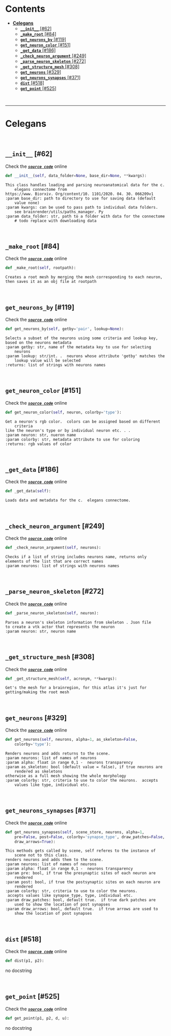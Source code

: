 



Contents
========

* [**Celegans**](#celegans)
	* [**`__init__`** [#62]](#__init__-62)
	* [**`_make_root`** [#84]](#_make_root-84)
	* [**`get_neurons_by`** [#119]](#get_neurons_by-119)
	* [**`get_neuron_color`** [#151]](#get_neuron_color-151)
	* [**`_get_data`** [#186]](#_get_data-186)
	* [**`_check_neuron_argument`** [#249]](#_check_neuron_argument-249)
	* [**`_parse_neuron_skeleton`** [#272]](#_parse_neuron_skeleton-272)
	* [**`_get_structure_mesh`** [#308]](#_get_structure_mesh-308)
	* [**`get_neurons`** [#329]](#get_neurons-329)
	* [**`get_neurons_synapses`** [#371]](#get_neurons_synapses-371)
	* [**`dist`** [#518]](#dist-518)
	* [**`get_point`** [#525]](#get_point-525)


&nbsp;

--------
# **Celegans**




&nbsp;
## **`__init__`** [#62]
  
Check the [***``source code``***](https://github.com/BrancoLab/BrainRender/tree/brainglobeintegration/blob/master/brainrender/atlases/celegans.py#L62) online

```python
def __init__(self, data_folder=None, base_dir=None, **kwargs):
```  


```text
This class handles loading and parsing neuroanatomical data for the c.
    elegans connectome from
https://www. Biorxiv. Org/content/10. 1101/2020. 04. 30. 066209v1
:param base_dir: path to directory to use for saving data (default
    value none)
:param kwargs: can be used to pass path to individual data folders.
    see brainrender/utils/paths_manager. Py
:param data_folder: str, path to a folder with data for the connectome
    # todo replace with downloading data
```

&nbsp;
## **`_make_root`** [#84]
  
Check the [***``source code``***](https://github.com/BrancoLab/BrainRender/tree/brainglobeintegration/blob/master/brainrender/atlases/celegans.py#L84) online

```python
def _make_root(self, rootpath):
```  


```text
Creates a root mesh by merging the mesh corresponding to each neuron,
then saves it as an obj file at rootpath
```

&nbsp;
## **`get_neurons_by`** [#119]
  
Check the [***``source code``***](https://github.com/BrancoLab/BrainRender/tree/brainglobeintegration/blob/master/brainrender/atlases/celegans.py#L119) online

```python
def get_neurons_by(self, getby='pair', lookup=None):
```  


```text
Selects a subset of the neurons using some criteria and lookup key,
based on the neurons metadata
:param getby: str, name of the metadata key to use for selecting
    neurons
:param lookup: str/int. .  neurons whose attribute 'getby' matches the
    lookup value will be selected
:returns: list of strings with neurons names
```

&nbsp;
## **`get_neuron_color`** [#151]
  
Check the [***``source code``***](https://github.com/BrancoLab/BrainRender/tree/brainglobeintegration/blob/master/brainrender/atlases/celegans.py#L151) online

```python
def get_neuron_color(self, neuron, colorby='type'):
```  


```text
Get a neuron's rgb color.  colors can be assigned based on different
    criteria
like the neuron's type or by individual neuron etc. . .
:param neuron: str, nueron name
:param colorby: str, metadata attribute to use for coloring
:returns: rgb values of color
```

&nbsp;
## **`_get_data`** [#186]
  
Check the [***``source code``***](https://github.com/BrancoLab/BrainRender/tree/brainglobeintegration/blob/master/brainrender/atlases/celegans.py#L186) online

```python
def _get_data(self):
```  


```text
Loads data and metadata for the c.  elegans connectome.
```

&nbsp;
## **`_check_neuron_argument`** [#249]
  
Check the [***``source code``***](https://github.com/BrancoLab/BrainRender/tree/brainglobeintegration/blob/master/brainrender/atlases/celegans.py#L249) online

```python
def _check_neuron_argument(self, neurons):
```  


```text
Checks if a list of string includes neurons name, returns only
elements of the list that are correct names
:param neurons: list of strings with neurons names
```

&nbsp;
## **`_parse_neuron_skeleton`** [#272]
  
Check the [***``source code``***](https://github.com/BrancoLab/BrainRender/tree/brainglobeintegration/blob/master/brainrender/atlases/celegans.py#L272) online

```python
def _parse_neuron_skeleton(self, neuron):
```  


```text
Parses a neuron's skeleton information from skeleton . Json file
to create a vtk actor that represents the neuron
:param neuron: str, neuron name
```

&nbsp;
## **`_get_structure_mesh`** [#308]
  
Check the [***``source code``***](https://github.com/BrancoLab/BrainRender/tree/brainglobeintegration/blob/master/brainrender/atlases/celegans.py#L308) online

```python
def _get_structure_mesh(self, acronym, **kwargs):
```  


```text
Get's the mesh for a brainregion, for this atlas it's just for
getting/making the root mesh
```

&nbsp;
## **`get_neurons`** [#329]
  
Check the [***``source code``***](https://github.com/BrancoLab/BrainRender/tree/brainglobeintegration/blob/master/brainrender/atlases/celegans.py#L329) online

```python
def get_neurons(self, neurons, alpha=1, as_skeleton=False,
    colorby='type'):
```  


```text
Renders neurons and adds returns to the scene.
:param neurons: list of names of neurons
:param alpha: float in range 0,1 -  neurons transparency
:param as_skeleton: bool (default value = false), if true neurons are
    rendered as skeletons
otherwise as a full mesh showing the whole morphology
:param colorby: str, criteria to use to color the neurons.  accepts
    values like type, individual etc.
```

&nbsp;
## **`get_neurons_synapses`** [#371]
  
Check the [***``source code``***](https://github.com/BrancoLab/BrainRender/tree/brainglobeintegration/blob/master/brainrender/atlases/celegans.py#L371) online

```python
def get_neurons_synapses(self, scene_store, neurons, alpha=1,
    pre=False, post=False, colorby='synapse_type', draw_patches=False,
    draw_arrows=True):
```  


```text
This methods gets called by scene, self referes to the instance of
    scene not to this class.
renders neurons and adds them to the scene.
:param neurons: list of names of neurons
:param alpha: float in range 0,1 -  neurons transparency
:param pre: bool, if true the presynaptic sites of each neuron are
    rendered
:param post: bool, if true the postsynaptic sites on each neuron are
    rendered
:param colorby: str, criteria to use to color the neurons.
 accepts values like synapse_type, type, individual etc.
:param draw_patches: bool, default true.  if true dark patches are
    used to show the location of post synapses
:param draw_arrows: bool, default true.  if true arrows are used to
    show the location of post synapses
```

&nbsp;
## **`dist`** [#518]
  
Check the [***``source code``***](https://github.com/BrancoLab/BrainRender/tree/brainglobeintegration/blob/master/brainrender/atlases/celegans.py#L518) online

```python
def dist(p1, p2):
```  


no docstring

&nbsp;
## **`get_point`** [#525]
  
Check the [***``source code``***](https://github.com/BrancoLab/BrainRender/tree/brainglobeintegration/blob/master/brainrender/atlases/celegans.py#L525) online

```python
def get_point(p1, p2, d, u):
```  


no docstring